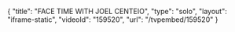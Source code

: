 {
    "title": "FACE TIME WITH JOEL CENTEIO",
    "type": "solo",
    "layout": "iframe-static",
    "videoId": "159520",
    "url": "\/tvpembed\/159520"
}